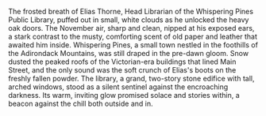 The frosted breath of Elias Thorne, Head Librarian of the Whispering Pines Public Library, puffed out in small, white clouds as he unlocked the heavy oak doors.  The November air, sharp and clean, nipped at his exposed ears, a stark contrast to the musty, comforting scent of old paper and leather that awaited him inside.  Whispering Pines, a small town nestled in the foothills of the Adirondack Mountains, was still draped in the pre-dawn gloom.  Snow dusted the peaked roofs of the Victorian-era buildings that lined Main Street, and the only sound was the soft crunch of Elias's boots on the freshly fallen powder. The library, a grand, two-story stone edifice with tall, arched windows, stood as a silent sentinel against the encroaching darkness. Its warm, inviting glow promised solace and stories within, a beacon against the chill both outside and in.
